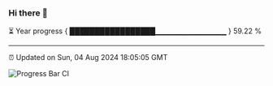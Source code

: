 ### Hi there 👋

⏳ Year progress { █████████████████▁▁▁▁▁▁▁▁▁▁▁▁▁ } 59.22 %

---

⏰ Updated on Sun, 04 Aug 2024 18:05:05 GMT

![Progress Bar CI](https://github.com/liununu/liununu/workflows/Progress%20Bar%20CI/badge.svg)
